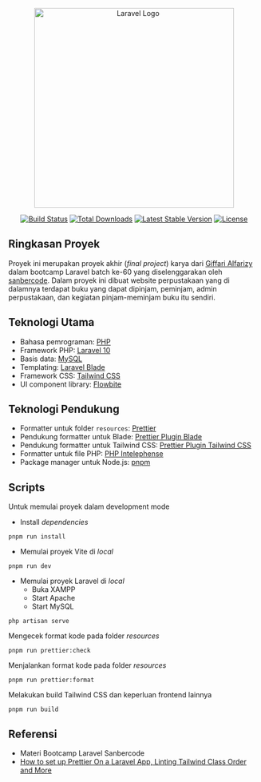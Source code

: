 <p align="center"><a href="https://laravel.com" target="_blank"><img src="https://raw.githubusercontent.com/laravel/art/master/logo-lockup/5%20SVG/2%20CMYK/1%20Full%20Color/laravel-logolockup-cmyk-red.svg" width="400" alt="Laravel Logo"></a></p>

<p align="center">
<a href="https://github.com/laravel/framework/actions"><img src="https://github.com/laravel/framework/workflows/tests/badge.svg" alt="Build Status"></a>
<a href="https://packagist.org/packages/laravel/framework"><img src="https://img.shields.io/packagist/dt/laravel/framework" alt="Total Downloads"></a>
<a href="https://packagist.org/packages/laravel/framework"><img src="https://img.shields.io/packagist/v/laravel/framework" alt="Latest Stable Version"></a>
<a href="https://packagist.org/packages/laravel/framework"><img src="https://img.shields.io/packagist/l/laravel/framework" alt="License"></a>
</p>

## Ringkasan Proyek

Proyek ini merupakan proyek akhir (_final project_) karya dari [Giffari Alfarizy](https://www.linkedin.com/in/giffari-alfarizy/) dalam bootcamp Laravel batch ke-60 yang diselenggarakan oleh [sanbercode](https://sanbercode.com/). Dalam proyek ini dibuat website perpustakaan yang di dalamnya terdapat buku yang dapat dipinjam, peminjam, admin perpustakaan, dan kegiatan pinjam-meminjam buku itu sendiri.

## Teknologi Utama

- Bahasa pemrograman: [PHP](https://www.php.net/)
- Framework PHP: [Laravel 10](https://laravel.com/docs/10.x/)
- Basis data: [MySQL](https://www.mysql.com/)
- Templating: [Laravel Blade](https://laravel.com/docs/10.x/blade)
- Framework CSS: [Tailwind CSS](https://tailwindcss.com/)
- UI component library: [Flowbite](https://flowbite.com/)

## Teknologi Pendukung

- Formatter untuk folder `resources`: [Prettier](https://prettier.io/)
- Pendukung formatter untuk Blade: [Prettier Plugin Blade](https://www.npmjs.com/package/prettier-plugin-blade)
- Pendukung formatter untuk Tailwind CSS: [Prettier Plugin Tailwind CSS](https://www.npmjs.com/package/prettier-plugin-tailwindcss/v/0.0.0-insiders.d539a72)
- Formatter untuk file PHP: [PHP Intelephense](https://marketplace.visualstudio.com/items?itemName=bmewburn.vscode-intelephense-client)
- Package manager untuk Node.js: [pnpm](https://pnpm.io/)

## Scripts

Untuk memulai proyek dalam development mode

- Install _dependencies_

```console
pnpm run install
```

- Memulai proyek Vite di _local_

```console
pnpm run dev
```

- Memulai proyek Laravel di _local_
  - Buka XAMPP
  - Start Apache
  - Start MySQL

```console
php artisan serve
```

Mengecek format kode pada folder _resources_

```console
pnpm run prettier:check
```

Menjalankan format kode pada folder _resources_

```console
pnpm run prettier:format
```

Melakukan build Tailwind CSS dan keperluan frontend lainnya

```console
pnpm run build
```

## Referensi

- Materi Bootcamp Laravel Sanbercode
- [How to set up Prettier On a Laravel App, Linting Tailwind Class Order and More](https://mattstauffer.com/blog/how-to-set-up-prettier-on-a-laravel-app-to-lint-tailwind-class-order-and-more/)
